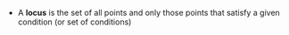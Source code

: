 - A **locus** is the set of all points and only those points that satisfy a given condition (or set of conditions)